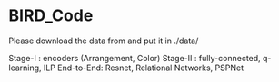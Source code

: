 # BIRD_Code

Please download the data from <link> and put it in ./data/

Stage-I   : encoders (Arrangement, Color)
Stage-II  : fully-connected, q-learning, ILP
End-to-End: Resnet, Relational Networks, PSPNet
